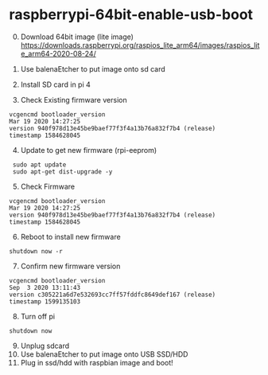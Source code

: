 # raspberrypi-64bit-enable-usb-boot

0. Download 64bit image (lite image) https://downloads.raspberrypi.org/raspios_lite_arm64/images/raspios_lite_arm64-2020-08-24/

1. Use balenaEtcher to put image onto sd card

2. Install SD card in pi 4

3. Check Existing firmware version
```
vcgencmd bootloader_version
Mar 19 2020 14:27:25
version 940f978d13e45be9baef77f3f4a13b76a832f7b4 (release)
timestamp 1584628045
```
4. Update to get new firmware (rpi-eeprom)
```
 sudo apt update
 sudo apt-get dist-upgrade -y
```
5. Check Firmware
```
vcgencmd bootloader_version
Mar 19 2020 14:27:25
version 940f978d13e45be9baef77f3f4a13b76a832f7b4 (release)
timestamp 1584628045
```
6. Reboot to install new firmware
```
shutdown now -r 
```
7. Confirm new firmware version
```
vcgencmd bootloader_version
Sep  3 2020 13:11:43
version c305221a6d7e532693cc7ff57fddfc8649def167 (release)
timestamp 1599135103
```
8. Turn off pi
```
shutdown now
```
9. Unplug sdcard
10. Use balenaEtcher to put image onto USB SSD/HDD
11. Plug in ssd/hdd with raspbian image and boot!



